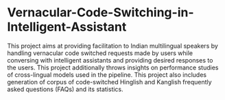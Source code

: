 # Vernacular-Code-Switching-in-Intelligent-Assistant
This project aims at providing facilitation to Indian multilingual speakers by handling vernacular code switched requests made by users while conversing with intelligent assistants and providing desired responses to the users. This project additionally throws insights on performance studies of cross-lingual models used in the pipeline. This project also includes generation of corpus of code-switched Hinglish and Kanglish frequently asked questions (FAQs) and its statistics.
